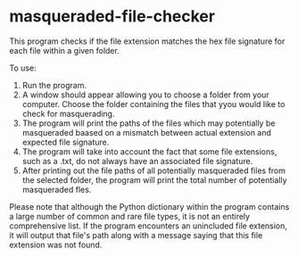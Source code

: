 # masqueraded-file-checker
This program checks if the file extension matches the hex file signature for each file within a given folder.

To use:
1. Run the program.
2. A window should appear allowing you to choose a folder from your computer. Choose the folder containing the files that yyou would like to check for masquerading.
3. The program will print the paths of the files which may potentially be masqueraded baased on a mismatch between actual extension and expected file signature.
4. The program will take into account the fact that some file extensions, such as a .txt, do not always have an associated file signature.
5. After printing out the file paths of all potentially masqueraded files from the selected folder, the program will print the total number of potentially masqueraded fles.

Please note that although the Python dictionary within the program contains a large number of common and rare file types, it is not an entirely comprehensive list. If the program encounters an unincluded file extension, it will output that file's path along with a message saying that this file extension was not found.
